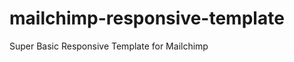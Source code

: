 mailchimp-responsive-template
=============================

Super Basic Responsive Template for Mailchimp
